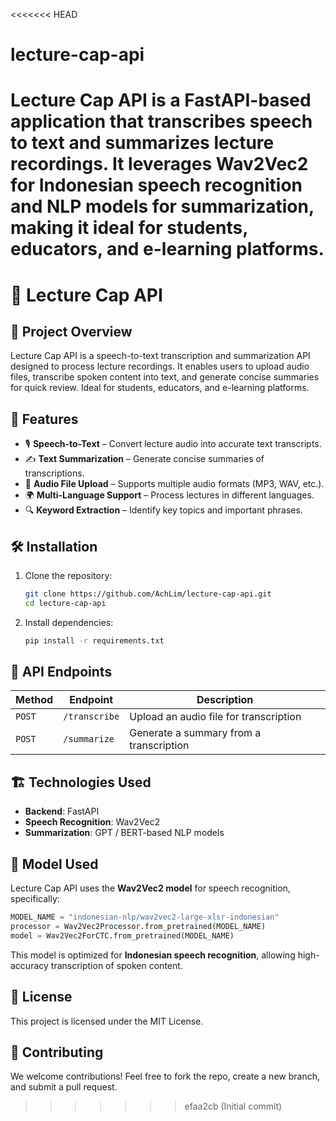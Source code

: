 <<<<<<< HEAD
# lecture-cap-api
Lecture Cap API is a FastAPI-based application that transcribes speech to text and summarizes lecture recordings. It leverages Wav2Vec2 for Indonesian speech recognition and NLP models for summarization, making it ideal for students, educators, and e-learning platforms.
=======
# 🎤 Lecture Cap API  

## 📌 Project Overview  
Lecture Cap API is a speech-to-text transcription and summarization API designed to process lecture recordings. It enables users to upload audio files, transcribe spoken content into text, and generate concise summaries for quick review. Ideal for students, educators, and e-learning platforms.  

## 🚀 Features  
- 🎙️ **Speech-to-Text** – Convert lecture audio into accurate text transcripts.  
- ✍️ **Text Summarization** – Generate concise summaries of transcriptions.  
- 📂 **Audio File Upload** – Supports multiple audio formats (MP3, WAV, etc.).  
- 🌍 **Multi-Language Support** – Process lectures in different languages.  
- 🔍 **Keyword Extraction** – Identify key topics and important phrases.  

## 🛠️ Installation  
1. Clone the repository:  
   ```sh  
   git clone https://github.com/AchLim/lecture-cap-api.git  
   cd lecture-cap-api  
   ```  
2. Install dependencies:  
   ```sh  
   pip install -r requirements.txt 
   ```   

## 📡 API Endpoints  
| Method | Endpoint | Description |  
|--------|---------|-------------|  
| `POST` | `/transcribe` | Upload an audio file for transcription |  
| `POST` | `/summarize` | Generate a summary from a transcription |  

## 🏗️ Technologies Used  
- **Backend**: FastAPI
- **Speech Recognition**: Wav2Vec2  
- **Summarization**: GPT / BERT-based NLP models  

## 🔧 Model Used  
Lecture Cap API uses the **Wav2Vec2 model** for speech recognition, specifically:  
```python  
MODEL_NAME = "indonesian-nlp/wav2vec2-large-xlsr-indonesian"  
processor = Wav2Vec2Processor.from_pretrained(MODEL_NAME)  
model = Wav2Vec2ForCTC.from_pretrained(MODEL_NAME)  
```  
This model is optimized for **Indonesian speech recognition**, allowing high-accuracy transcription of spoken content.  

## 📜 License  
This project is licensed under the MIT License.  

## 🤝 Contributing  
We welcome contributions! Feel free to fork the repo, create a new branch, and submit a pull request.  
>>>>>>> efaa2cb (Initial commit)
